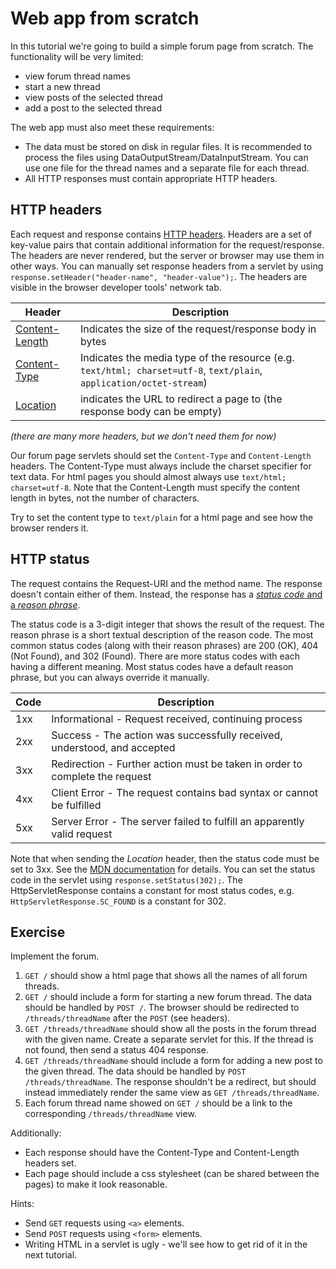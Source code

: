 # Web app from scratch

In this tutorial we're going to build a simple forum page from scratch.
The functionality will be very limited:

* view forum thread names
* start a new thread
* view posts of the selected thread
* add a post to the selected thread

The web app must also meet these requirements:
* The data must be stored on disk in regular files.
  It is recommended to process the files using DataOutputStream/DataInputStream.
  You can use one file for the thread names and a separate file for each thread.
* All HTTP responses must contain appropriate HTTP headers.

## HTTP headers

Each request and response contains [HTTP headers](https://developer.mozilla.org/en-US/docs/Web/HTTP/Headers).
Headers are a set of key-value pairs that contain additional information for the request/response.
The headers are never rendered, but the server or browser may use them in other ways.
You can manually set response headers from a servlet by using `response.setHeader("header-name", "header-value");`.
The headers are visible in the browser developer tools' network tab.

| Header | Description |
| --- | --- |
| [Content-Length](https://developer.mozilla.org/en-US/docs/Web/HTTP/Headers/Content-Length) | Indicates the size of the request/response body in bytes |
| [Content-Type](https://developer.mozilla.org/en-US/docs/Web/HTTP/Headers/Content-Type) | Indicates the media type of the resource (e.g. `text/html; charset=utf-8`, `text/plain`, `application/octet-stream`) |
| [Location](https://developer.mozilla.org/en-US/docs/Web/HTTP/Headers/Location) | indicates the URL to redirect a page to (the response body can be empty) |

*(there are many more headers, but we don't need them for now)*

Our forum page servlets should set the `Content-Type` and `Content-Length` headers.
The Content-Type must always include the charset specifier for text data.
For html pages you should almost always use `text/html; charset=utf-8`.
Note that the Content-Length must specify the content length in bytes, not the number of characters.

Try to set the content type to `text/plain` for a html page and see how the browser renders it.

## HTTP status

The request contains the Request-URI and the method name.
The response doesn't contain either of them.
Instead, the response has a [*status code* and a *reason phrase*](https://tools.ietf.org/html/rfc2616#section-6).

The status code is a 3-digit integer that shows the result of the request.
The reason phrase is a short textual description of the reason code.
The most common status codes (along with their reason phrases) are 200 (OK), 404 (Not Found), and 302 (Found).
There are more status codes with each having a different meaning.
Most status codes have a default reason phrase, but you can always override it manually.

| Code | Description |
| --- | --- |
| 1xx | Informational - Request received, continuing process |
| 2xx | Success - The action was successfully received, understood, and accepted |
| 3xx | Redirection - Further action must be taken in order to complete the request |
| 4xx | Client Error - The request contains bad syntax or cannot be fulfilled |
| 5xx | Server Error - The server failed to fulfill an apparently valid request |

Note that when sending the *Location* header, then the status code must be set to 3xx.
See the [MDN documentation](https://developer.mozilla.org/en-US/docs/Web/HTTP/Headers/Location) for details.
You can set the status code in the servlet using `response.setStatus(302);`.
The HttpServletResponse contains a constant for most status codes, e.g. `HttpServletResponse.SC_FOUND` is a constant for 302.

## Exercise

Implement the forum.

1. `GET /` should show a html page that shows all the names of all forum threads.
2. `GET /` should include a form for starting a new forum thread.
   The data should be handled by `POST /`.
   The browser should be redirected to `/threads/threadName` after the `POST` (see headers).
3. `GET /threads/threadName` should show all the posts in the forum thread with the given name.
   Create a separate servlet for this.
   If the thread is not found, then send a status 404 response.
4. `GET /threads/threadName` should include a form for adding a new post to the given thread.
   The data should be handled by `POST /threads/threadName`.
   The response shouldn't be a redirect, but should instead immediately render the same view as `GET /threads/threadName`.
5. Each forum thread name showed on `GET /` should be a link to the corresponding `/threads/threadName` view.

Additionally:
* Each response should have the Content-Type and Content-Length headers set.
* Each page should include a css stylesheet (can be shared between the pages) to make it look reasonable.

Hints:
* Send `GET` requests using `<a>` elements.
* Send `POST` requests using `<form>` elements.
* Writing HTML in a servlet is ugly - we'll see how to get rid of it in the next tutorial.
